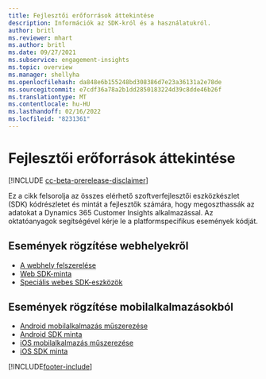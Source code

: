 ```yaml
---
title: Fejlesztői erőforrások áttekintése
description: Információk az SDK-król és a használatukról.
author: britl
ms.reviewer: mhart
ms.author: britl
ms.date: 09/27/2021
ms.subservice: engagement-insights
ms.topic: overview
ms.manager: shellyha
ms.openlocfilehash: da848e6b155248bd308386d7e23a36131a2e78de
ms.sourcegitcommit: e7cdf36a78a2b1dd2850183224d39c8dde46b26f
ms.translationtype: MT
ms.contentlocale: hu-HU
ms.lasthandoff: 02/16/2022
ms.locfileid: "8231361"
---
```

# <a name="developer-resources-overview"></a>Fejlesztői erőforrások áttekintése

[!INCLUDE [cc-beta-prerelease-disclaimer](includes/cc-beta-prerelease-disclaimer.md)]

Ez a cikk felsorolja az összes elérhető szoftverfejlesztői eszközkészlet (SDK) kódrészletet és mintát a fejlesztők számára, hogy megoszthassák az adatokat a Dynamics 365 Customer Insights alkalmazással. Az oktatóanyagok segítségével kérje le a platformspecifikus események kódját.

## <a name="capture-events-from-websites"></a>Események rögzítése webhelyekről

- [A webhely felszerelése](instrument-website.md)
- [Web SDK-minta](websdk-sample.md)
- [Speciális webes SDK-eszközök](advanced-SDK-implementation.md)

## <a name="capture-events-from-mobile-apps"></a>Események rögzítése mobilalkalmazásokból

- [Android mobilalkalmazás műszerezése](get-started-android.md)
- [Android SDK minta](androidsdk-sample.md)
- [iOS mobilalkalmazás műszerezése](get-started-ios.md)
- [iOS SDK minta](iossdk-sample.md)

[!INCLUDE[footer-include](../includes/footer-banner.md)]
